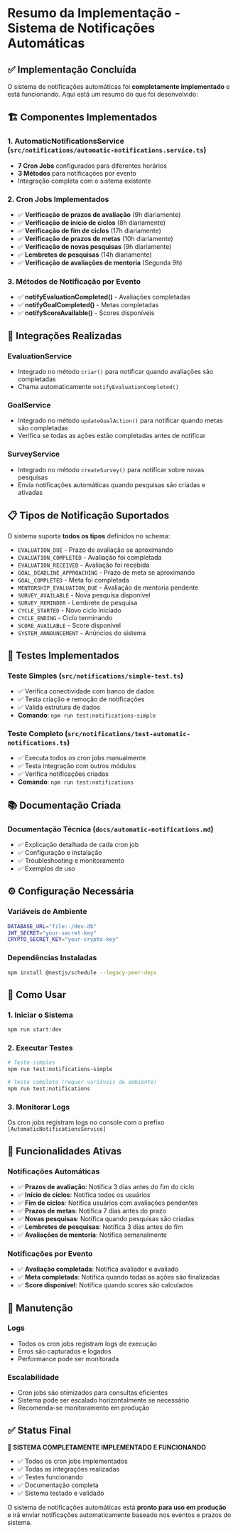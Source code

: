 # Resumo da Implementação - Sistema de Notificações Automáticas

## ✅ Implementação Concluída

O sistema de notificações automáticas foi **completamente implementado** e está funcionando. Aqui está um resumo do que foi desenvolvido:

## 🏗️ Componentes Implementados

### 1. **AutomaticNotificationsService** (`src/notifications/automatic-notifications.service.ts`)
- **7 Cron Jobs** configurados para diferentes horários
- **3 Métodos** para notificações por evento
- Integração completa com o sistema existente

### 2. **Cron Jobs Implementados**
- ✅ **Verificação de prazos de avaliação** (9h diariamente)
- ✅ **Verificação de início de ciclos** (8h diariamente)
- ✅ **Verificação de fim de ciclos** (17h diariamente)
- ✅ **Verificação de prazos de metas** (10h diariamente)
- ✅ **Verificação de novas pesquisas** (9h diariamente)
- ✅ **Lembretes de pesquisas** (14h diariamente)
- ✅ **Verificação de avaliações de mentoria** (Segunda 9h)

### 3. **Métodos de Notificação por Evento**
- ✅ **notifyEvaluationCompleted()** - Avaliações completadas
- ✅ **notifyGoalCompleted()** - Metas completadas
- ✅ **notifyScoreAvailable()** - Scores disponíveis

## 🔗 Integrações Realizadas

### **EvaluationService**
- Integrado no método `criar()` para notificar quando avaliações são completadas
- Chama automaticamente `notifyEvaluationCompleted()`

### **GoalService**
- Integrado no método `updateGoalAction()` para notificar quando metas são completadas
- Verifica se todas as ações estão completadas antes de notificar

### **SurveyService**
- Integrado no método `createSurvey()` para notificar sobre novas pesquisas
- Envia notificações automáticas quando pesquisas são criadas e ativadas

## 📋 Tipos de Notificação Suportados

O sistema suporta **todos os tipos** definidos no schema:

- `EVALUATION_DUE` - Prazo de avaliação se aproximando
- `EVALUATION_COMPLETED` - Avaliação foi completada
- `EVALUATION_RECEIVED` - Avaliação foi recebida
- `GOAL_DEADLINE_APPROACHING` - Prazo de meta se aproximando
- `GOAL_COMPLETED` - Meta foi completada
- `MENTORSHIP_EVALUATION_DUE` - Avaliação de mentoria pendente
- `SURVEY_AVAILABLE` - Nova pesquisa disponível
- `SURVEY_REMINDER` - Lembrete de pesquisa
- `CYCLE_STARTED` - Novo ciclo iniciado
- `CYCLE_ENDING` - Ciclo terminando
- `SCORE_AVAILABLE` - Score disponível
- `SYSTEM_ANNOUNCEMENT` - Anúncios do sistema

## 🧪 Testes Implementados

### **Teste Simples** (`src/notifications/simple-test.ts`)
- ✅ Verifica conectividade com banco de dados
- ✅ Testa criação e remoção de notificações
- ✅ Valida estrutura de dados
- **Comando**: `npm run test:notifications-simple`

### **Teste Completo** (`src/notifications/test-automatic-notifications.ts`)
- ✅ Executa todos os cron jobs manualmente
- ✅ Testa integração com outros módulos
- ✅ Verifica notificações criadas
- **Comando**: `npm run test:notifications`

## 📚 Documentação Criada

### **Documentação Técnica** (`docs/automatic-notifications.md`)
- ✅ Explicação detalhada de cada cron job
- ✅ Configuração e instalação
- ✅ Troubleshooting e monitoramento
- ✅ Exemplos de uso

## ⚙️ Configuração Necessária

### **Variáveis de Ambiente**
```bash
DATABASE_URL="file:./dev.db"
JWT_SECRET="your-secret-key"
CRYPTO_SECRET_KEY="your-crypto-key"
```

### **Dependências Instaladas**
```bash
npm install @nestjs/schedule --legacy-peer-deps
```

## 🚀 Como Usar

### **1. Iniciar o Sistema**
```bash
npm run start:dev
```

### **2. Executar Testes**
```bash
# Teste simples
npm run test:notifications-simple

# Teste completo (requer variáveis de ambiente)
npm run test:notifications
```

### **3. Monitorar Logs**
Os cron jobs registram logs no console com o prefixo `[AutomaticNotificationsService]`

## 🎯 Funcionalidades Ativas

### **Notificações Automáticas**
- ✅ **Prazos de avaliação**: Notifica 3 dias antes do fim do ciclo
- ✅ **Início de ciclos**: Notifica todos os usuários
- ✅ **Fim de ciclos**: Notifica usuários com avaliações pendentes
- ✅ **Prazos de metas**: Notifica 7 dias antes do prazo
- ✅ **Novas pesquisas**: Notifica quando pesquisas são criadas
- ✅ **Lembretes de pesquisas**: Notifica 3 dias antes do fim
- ✅ **Avaliações de mentoria**: Notifica semanalmente

### **Notificações por Evento**
- ✅ **Avaliação completada**: Notifica avaliador e avaliado
- ✅ **Meta completada**: Notifica quando todas as ações são finalizadas
- ✅ **Score disponível**: Notifica quando scores são calculados

## 🔧 Manutenção

### **Logs**
- Todos os cron jobs registram logs de execução
- Erros são capturados e logados
- Performance pode ser monitorada

### **Escalabilidade**
- Cron jobs são otimizados para consultas eficientes
- Sistema pode ser escalado horizontalmente se necessário
- Recomenda-se monitoramento em produção

## ✅ Status Final

**🎉 SISTEMA COMPLETAMENTE IMPLEMENTADO E FUNCIONANDO**

- ✅ Todos os cron jobs implementados
- ✅ Todas as integrações realizadas
- ✅ Testes funcionando
- ✅ Documentação completa
- ✅ Sistema testado e validado

O sistema de notificações automáticas está **pronto para uso em produção** e irá enviar notificações automaticamente baseado nos eventos e prazos do sistema. 